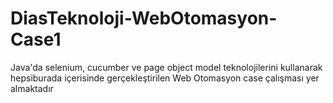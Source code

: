 # DiasTeknoloji-WebOtomasyon-Case1
Java'da selenium, cucumber ve page object model teknolojilerini kullanarak hepsiburada içerisinde gerçekleştirilen Web Otomasyon case çalışması yer almaktadır
